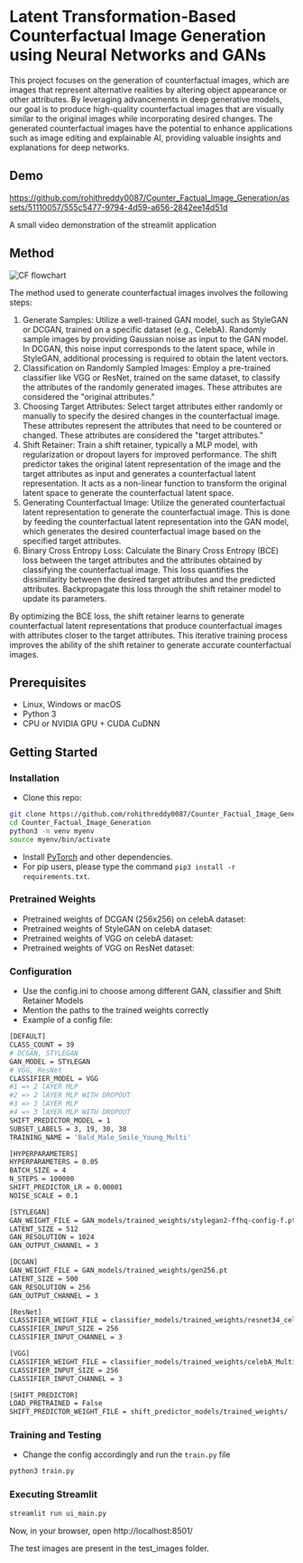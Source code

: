 # Latent Transformation-Based Counterfactual Image Generation using Neural Networks and GANs

This project focuses on the generation of counterfactual images, which are images that represent alternative realities by altering object appearance or other attributes. By leveraging advancements in deep generative models, our goal is to produce high-quality counterfactual images that are visually similar to the original images while incorporating desired changes. The generated counterfactual images have the potential to enhance applications such as image editing and explainable AI, providing valuable insights and explanations for deep networks.
## Demo

https://github.com/rohithreddy0087/Counter_Factual_Image_Generation/assets/51110057/555c5477-9794-4d59-a656-2842ee14d51d


A small video demonstration of the streamlit application

## Method
![CF flowchart](https://github.com/rohithreddy0087/Counter_Factual_Image_Generation/assets/51110057/23ad575f-7a88-4934-b8ed-b385cd703c42)

The method used to generate counterfactual images involves the following steps:

1. Generate Samples: Utilize a well-trained GAN model, such as StyleGAN or DCGAN, trained on a specific dataset (e.g., CelebA). Randomly sample images by providing Gaussian noise as input to the GAN model. In DCGAN, this noise input corresponds to the latent space, while in StyleGAN, additional processing is required to obtain the latent vectors.
2. Classification on Randomly Sampled Images: Employ a pre-trained classifier like VGG or ResNet, trained on the same dataset, to classify the attributes of the randomly generated images. These attributes are considered the "original attributes."
3. Choosing Target Attributes: Select target attributes either randomly or manually to specify the desired changes in the counterfactual image. These attributes represent the attributes that need to be countered or changed. These attributes are considered the "target attributes."
4. Shift Retainer: Train a shift retainer, typically a MLP model, with regularization or dropout layers for improved performance. The shift predictor takes the original latent representation of the image and the target attributes as input and generates a counterfactual latent representation. It acts as a non-linear function to transform the original latent space to generate the counterfactual latent space.
5. Generating Counterfactual Image: Utilize the generated counterfactual latent representation to generate the counterfactual image. This is done by feeding the counterfactual latent representation into the GAN model, which generates the desired counterfactual image based on the specified target attributes.
6. Binary Cross Entropy Loss: Calculate the Binary Cross Entropy (BCE) loss between the target attributes and the attributes obtained by classifying the counterfactual image. This loss quantifies the dissimilarity between the desired target attributes and the predicted attributes. Backpropagate this loss through the shift retainer model to update its parameters.
    
By optimizing the BCE loss, the shift retainer learns to generate counterfactual latent representations that produce counterfactual images with attributes closer to the target attributes. This iterative training process improves the ability of the shift retainer to generate accurate counterfactual images.

## Prerequisites
- Linux, Windows or macOS
- Python 3
- CPU or NVIDIA GPU + CUDA CuDNN

## Getting Started
### Installation

- Clone this repo:
```bash
git clone https://github.com/rohithreddy0087/Counter_Factual_Image_Generation
cd Counter_Factual_Image_Generation
python3 -m venv myenv
source myenv/bin/activate
```
- Install [PyTorch](http://pytorch.org) and other dependencies.
- For pip users, please type the command `pip3 install -r requirements.txt`.

### Pretrained Weights
- Pretrained weights of DCGAN (256x256) on celebA dataset:
- Pretrained weights of StyleGAN on celebA dataset: 
- Pretrained weights of VGG on celebA dataset:
- Pretrained weights of VGG on ResNet dataset:

### Configuration
- Use the config.ini to choose among different GAN, classifier and Shift Retainer Models
- Mention the paths to the trained weights correctly
- Example of a config file:
```bash
[DEFAULT]
CLASS_COUNT = 39
# DCGAN, STYLEGAN
GAN_MODEL = STYLEGAN
# VGG, ResNet
CLASSIFIER_MODEL = VGG
#1 => 2 lAYER MLP
#2 => 2 lAYER MLP WITH DROPOUT
#3 => 3 lAYER MLP
#4 => 3 lAYER MLP WITH DROPOUT 
SHIFT_PREDICTOR_MODEL = 1
SUBSET_LABELS = 3, 19, 30, 38
TRAINING_NAME = 'Bald_Male_Smile_Young_Multi'

[HYPERPARAMETERS]
HYPERPARAMETERS = 0.05
BATCH_SIZE = 4
N_STEPS = 100000
SHIFT_PREDICTOR_LR = 0.00001
NOISE_SCALE = 0.1

[STYLEGAN]
GAN_WEIGHT_FILE = GAN_models/trained_weights/stylegan2-ffhq-config-f.pt
LATENT_SIZE = 512
GAN_RESOLUTION = 1024
GAN_OUTPUT_CHANNEL = 3

[DCGAN]
GAN_WEIGHT_FILE = GAN_models/trained_weights/gen256.pt
LATENT_SIZE = 500
GAN_RESOLUTION = 256
GAN_OUTPUT_CHANNEL = 3

[ResNet]
CLASSIFIER_WEIGHT_FILE = classifier_models/trained_weights/resnet34_celeba.pth
CLASSIFIER_INPUT_SIZE = 256
CLASSIFIER_INPUT_CHANNEL = 3

[VGG]
CLASSIFIER_WEIGHT_FILE = classifier_models/trained_weights/celebA_MultiLabels_vgg11_classifier.pt
CLASSIFIER_INPUT_SIZE = 256
CLASSIFIER_INPUT_CHANNEL = 3

[SHIFT_PREDICTOR]
LOAD_PRETRAINED = False
SHIFT_PREDICTOR_WEIGHT_FILE = shift_predictor_models/trained_weights/
```

### Training and Testing
- Change the config accordingly and run the `train.py` file
```bash
python3 train.py
``` 
### Executing Streamlit
```bash
streamlit run ui_main.py
```
Now, in your browser, open http://localhost:8501/

The test images are present in the test_images folder.

